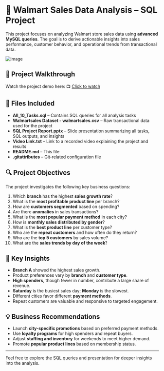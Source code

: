 # 🛒 Walmart Sales Data Analysis – SQL Project

This project focuses on analyzing Walmart store sales data using **advanced MySQL queries**. The goal is to derive actionable insights into sales performance, customer behavior, and operational trends from transactional data.

![image](https://github.com/user-attachments/assets/6c0dc904-5e87-436a-9ed0-53bb09b2c564)


## 🎥 Project Walkthrough

Watch the project demo here:
📺 [Click to watch](https://drive.google.com/file/d/1EVL5y2svSt-4xTiZUHcZMW6n7epwYhmB/view?usp=drive_link)

## 📁 Files Included

* **All\_10\_Tasks.sql** – Contains SQL queries for all analysis tasks
* **Walmartsales Dataset - walmartsales.csv** – Raw transactional data used for the project
* **SQL Project Report.pptx** – Slide presentation summarizing all tasks, SQL outputs, and insights
* **Video Link.txt** – Link to a recorded video explaining the project and results
* **README.md** – This file
* **.gitattributes** – Git-related configuration file

## 🔍 Project Objectives

The project investigates the following key business questions:

1. Which **branch** has the highest **sales growth rate**?
2. What is the **most profitable product line** per branch?
3. How are **customers segmented** based on spending?
4. Are there **anomalies** in sales transactions?
5. What is the **most popular payment method** in each city?
6. How is **monthly sales distributed by gender**?
7. What is the **best product line** per customer type?
8. Who are the **repeat customers** and how often do they return?
9. Who are the **top 5 customers** by sales volume?
10. What are the **sales trends by day of the week**?

## 🧠 Key Insights

* **Branch A** showed the highest sales growth.
* Product preferences vary by **branch** and **customer type**.
* **High spenders**, though fewer in number, contribute a large share of revenue.
* **Saturday** is the busiest sales day; **Monday** is the slowest.
* Different cities favor different **payment methods**.
* Repeat customers are valuable and responsive to targeted engagement.

## 💡 Business Recommendations

* Launch **city-specific promotions** based on preferred payment methods.
* Use **loyalty programs** for high spenders and repeat buyers.
* Adjust **staffing and inventory** for weekends to meet higher demand.
* Promote **popular product lines** based on membership status.


---

Feel free to explore the SQL queries and presentation for deeper insights into the analysis.
